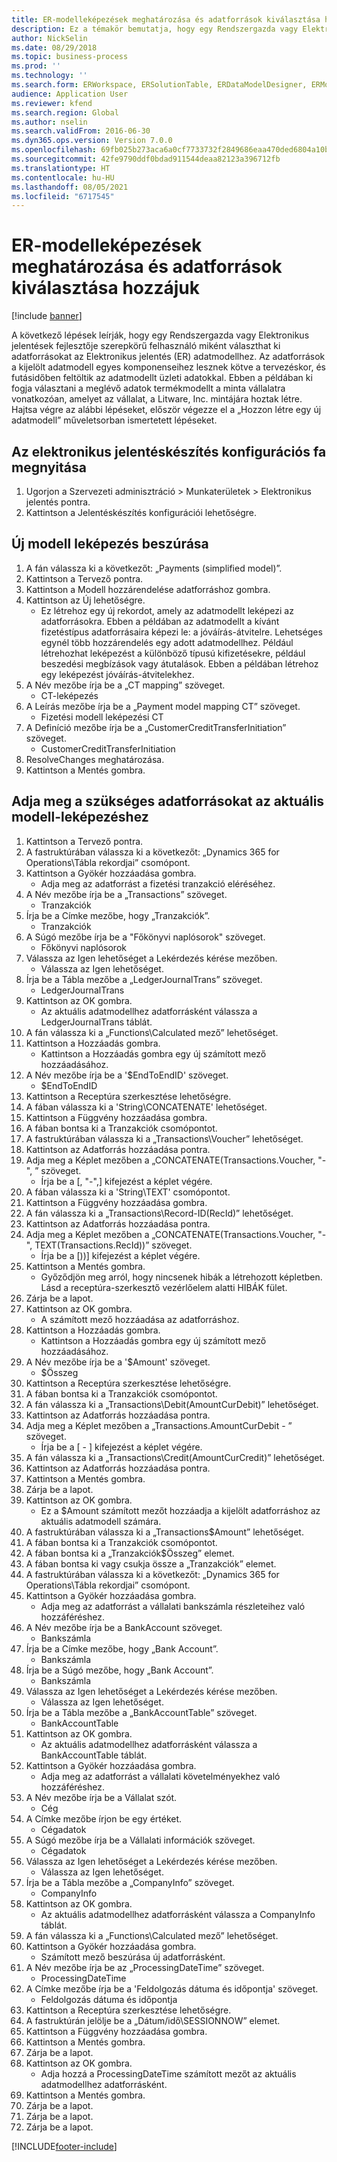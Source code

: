```yaml
---
title: ER-modelleképezések meghatározása és adatforrások kiválasztása hozzájuk
description: Ez a témakör bemutatja, hogy egy Rendszergazda vagy Elektronikus jelentések fejlesztője szerepkörű felhasználó miként választhat ki adatforrásokat az Elektronikus jelentéskészítés adatmodellhez.
author: NickSelin
ms.date: 08/29/2018
ms.topic: business-process
ms.prod: ''
ms.technology: ''
ms.search.form: ERWorkspace, ERSolutionTable, ERDataModelDesigner, ERModelMappingTable, ERModelMappingDesigner, ERExpressionDesignerFormula
audience: Application User
ms.reviewer: kfend
ms.search.region: Global
ms.author: nselin
ms.search.validFrom: 2016-06-30
ms.dyn365.ops.version: Version 7.0.0
ms.openlocfilehash: 69fb025b273aca6a0cf7733732f2849686eaa470ded6804a10b793cff9837562
ms.sourcegitcommit: 42fe9790ddf0bdad911544deaa82123a396712fb
ms.translationtype: HT
ms.contentlocale: hu-HU
ms.lasthandoff: 08/05/2021
ms.locfileid: "6717545"
---
```

# <a name="define-er-model-mappings-and-select-data-sources-for-them"></a>ER-modelleképezések meghatározása és adatforrások kiválasztása hozzájuk

[!include [banner](../../includes/banner.md)]

A következő lépések leírják, hogy egy Rendszergazda vagy Elektronikus jelentések fejlesztője szerepkörű felhasználó miként választhat ki adatforrásokat az Elektronikus jelentés (ER) adatmodellhez. Az adatforrások a kijelölt adatmodell egyes komponenseihez lesznek kötve a tervezéskor, és futásidőben feltöltik az adatmodellt üzleti adatokkal. Ebben a példában ki fogja választani a meglévő adatok termékmodellt a minta vállalatra vonatkozóan, amelyet az vállalat, a Litware, Inc. mintájára hoztak létre. Hajtsa végre az alábbi lépéseket, először végezze el a „Hozzon létre egy új adatmodell” műveletsorban ismertetett lépéseket.


## <a name="open-the-electronic-reporting-configurations-tree"></a>Az elektronikus jelentéskészítés konfigurációs fa megnyitása
1. Ugorjon a Szervezeti adminisztráció > Munkaterületek > Elektronikus jelentés pontra.
2. Kattintson a Jelentéskészítés konfigurációi lehetőségre.

## <a name="insert-a-new-model-mapping"></a>Új modell leképezés beszúrása
1. A fán válassza ki a következőt: „Payments (simplified model)”.
2. Kattintson a Tervező pontra.
3. Kattintson a Modell hozzárendelése adatforráshoz gombra.
4. Kattintson az Új lehetőségre.
    * Ez létrehoz egy új rekordot, amely az adatmodellt leképezi az adatforrásokra. Ebben a példában az adatmodellt a kívánt fizetéstípus adatforrásaira képezi le: a jóváírás-átvitelre.     Lehetséges egynél több hozzárendelés egy adott adatmodellhez. Például létrehozhat leképezést a különböző típusú kifizetésekre, például beszedési megbízások vagy átutalások. Ebben a példában létrehoz egy leképezést jóváírás-átvitelekhez.  
5. A Név mezőbe írja be a „CT mapping” szöveget.
    * CT-leképezés  
6. A Leírás mezőbe írja be a „Payment model mapping CT” szöveget.
    * Fizetési modell leképezési CT  
7. A Definíció mezőbe írja be a „CustomerCreditTransferInitiation” szöveget.
    * CustomerCreditTransferInitiation  
8. ResolveChanges meghatározása.
9. Kattintson a Mentés gombra.

## <a name="define-required-data-sources-for-the-current-model-mapping"></a>Adja meg a szükséges adatforrásokat az aktuális modell-leképezéshez
1. Kattintson a Tervező pontra.
2. A fastruktúrában válassza ki a következőt: „Dynamics 365 for Operations\Tábla rekordjai” csomópont.
3. Kattintson a Gyökér hozzáadása gombra.
    * Adja meg az adatforrást a fizetési tranzakció eléréséhez.  
4. A Név mezőbe írja be a „Transactions” szöveget.
    * Tranzakciók  
5. Írja be a Címke mezőbe, hogy „Tranzakciók”.
    * Tranzakciók  
6. A Súgó mezőbe írja be a "Főkönyvi naplósorok" szöveget.
    * Főkönyvi naplósorok  
7. Válassza az Igen lehetőséget a Lekérdezés kérése mezőben.
    * Válassza az Igen lehetőséget.  
8. Írja be a Tábla mezőbe a „LedgerJournalTrans” szöveget.
    * LedgerJournalTrans  
9. Kattintson az OK gombra.
    * Az aktuális adatmodellhez adatforrásként válassza a LedgerJournalTrans táblát.  
10. A fán válassza ki a „Functions\Calculated mező” lehetőséget.
11. Kattintson a Hozzáadás gombra.
    * Kattintson a Hozzáadás gombra egy új számított mező hozzáadásához.  
12. A Név mezőbe írja be a '$EndToEndID' szöveget.
    * $EndToEndID  
13. Kattintson a Receptúra szerkesztése lehetőségre.
14. A fában válassza ki a 'String\CONCATENATE' lehetőséget.
15. Kattintson a Függvény hozzáadása gombra.
16. A fában bontsa ki a Tranzakciók csomópontot.
17. A fastruktúrában válassza ki a „Transactions\Voucher” lehetőséget.
18. Kattintson az Adatforrás hozzáadása pontra.
19. Adja meg a Képlet mezőben a „CONCATENATE(Transactions.Voucher, "-", ” szöveget.
    * Írja be a [, "-",] kifejezést a képlet végére.  
20. A fában válassza ki a 'String\TEXT' csomópontot.
21. Kattintson a Függvény hozzáadása gombra.
22. A fán válassza ki a „Transactions\Record-ID(RecId)” lehetőséget.
23. Kattintson az Adatforrás hozzáadása pontra.
24. Adja meg a Képlet mezőben a „CONCATENATE(Transactions.Voucher, "-", TEXT(Transactions.RecId))” szöveget.
    * Írja be a [))] kifejezést a képlet végére.  
25. Kattintson a Mentés gombra.
    * Győződjön meg arról, hogy nincsenek hibák a létrehozott képletben. Lásd a receptúra-szerkesztő vezérlőelem alatti HIBÁK fület.  
26. Zárja be a lapot.
27. Kattintson az OK gombra.
    * A számított mező hozzáadása az adatforráshoz.  
28. Kattintson a Hozzáadás gombra.
    * Kattintson a Hozzáadás gombra egy új számított mező hozzáadásához.  
29. A Név mezőbe írja be a '$Amount' szöveget.
    * $Összeg  
30. Kattintson a Receptúra szerkesztése lehetőségre.
31. A fában bontsa ki a Tranzakciók csomópontot.
32. A fán válassza ki a „Transactions\Debit(AmountCurDebit)” lehetőséget.
33. Kattintson az Adatforrás hozzáadása pontra.
34. Adja meg a Képlet mezőben a „Transactions.AmountCurDebit - ” szöveget.
    * Írja be a [ - ] kifejezést a képlet végére.  
35. A fán válassza ki a „Transactions\Credit(AmountCurCredit)” lehetőséget.
36. Kattintson az Adatforrás hozzáadása pontra.
37. Kattintson a Mentés gombra.
38. Zárja be a lapot.
39. Kattintson az OK gombra.
    * Ez a $Amount számított mezőt hozzáadja a kijelölt adatforráshoz az aktuális adatmodell számára.  
40. A fastruktúrában válassza ki a „Transactions\$Amount” lehetőséget.
41. A fában bontsa ki a Tranzakciók csomópontot.
42. A fában bontsa ki a „Tranzakciók\$Összeg” elemet.
43. A fában bontsa ki vagy csukja össze a „Tranzakciók” elemet.
44. A fastruktúrában válassza ki a következőt: „Dynamics 365 for Operations\Tábla rekordjai” csomópont.
45. Kattintson a Gyökér hozzáadása gombra.
    * Adja meg az adatforrást a vállalati bankszámla részleteihez való hozzáféréshez.  
46. A Név mezőbe írja be a BankAccount szöveget.
    * Bankszámla  
47. Írja be a Címke mezőbe, hogy „Bank Account”.
    * Bankszámla  
48. Írja be a Súgó mezőbe, hogy „Bank Account”.
    * Bankszámla  
49. Válassza az Igen lehetőséget a Lekérdezés kérése mezőben.
    * Válassza az Igen lehetőséget.  
50. Írja be a Tábla mezőbe a „BankAccountTable” szöveget.
    * BankAccountTable  
51. Kattintson az OK gombra.
    * Az aktuális adatmodellhez adatforrásként válassza a BankAccountTable táblát.  
52. Kattintson a Gyökér hozzáadása gombra.
    * Adja meg az adatforrást a vállalati követelményekhez való hozzáféréshez.  
53. A Név mezőbe írja be a Vállalat szót.
    * Cég  
54. A Címke mezőbe írjon be egy értéket.
    * Cégadatok  
55. A Súgó mezőbe írja be a Vállalati információk szöveget.
    * Cégadatok  
56. Válassza az Igen lehetőséget a Lekérdezés kérése mezőben.
    * Válassza az Igen lehetőséget.  
57. Írja be a Tábla mezőbe a „CompanyInfo” szöveget.
    * CompanyInfo  
58. Kattintson az OK gombra.
    * Az aktuális adatmodellhez adatforrásként válassza a CompanyInfo táblát.  
59. A fán válassza ki a „Functions\Calculated mező” lehetőséget.
60. Kattintson a Gyökér hozzáadása gombra.
    * Számított mező beszúrása új adatforrásként.  
61. A Név mezőbe írja be az „ProcessingDateTime” szöveget.
    * ProcessingDateTime  
62. A Címke mezőbe írja be a 'Feldolgozás dátuma és időpontja' szöveget.
    * Feldolgozás dátuma és időpontja  
63. Kattintson a Receptúra szerkesztése lehetőségre.
64. A fastruktúrán jelölje be a „Dátum/idő\SESSIONNOW” elemet.
65. Kattintson a Függvény hozzáadása gombra.
66. Kattintson a Mentés gombra.
67. Zárja be a lapot.
68. Kattintson az OK gombra.
    * Adja hozzá a ProcessingDateTime számított mezőt az aktuális adatmodellhez adatforrásként.  
69. Kattintson a Mentés gombra.
70. Zárja be a lapot.
71. Zárja be a lapot.
72. Zárja be a lapot.



[!INCLUDE[footer-include](../../../../includes/footer-banner.md)]